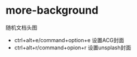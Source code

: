 # more-background

随机文档头图

+ ctrl+alt+e/command+option+e 设置ACG封面
+ ctrl+alt+r/command+opion+r 设置unsplash封面